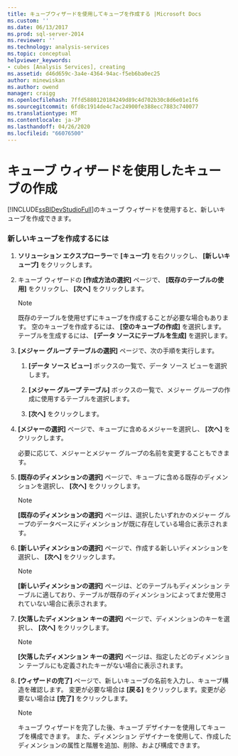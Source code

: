 ```yaml
---
title: キューブウィザードを使用してキューブを作成する |Microsoft Docs
ms.custom: ''
ms.date: 06/13/2017
ms.prod: sql-server-2014
ms.reviewer: ''
ms.technology: analysis-services
ms.topic: conceptual
helpviewer_keywords:
- cubes [Analysis Services], creating
ms.assetid: d46d659c-3a4e-4364-94ac-f5eb6ba0ec25
author: minewiskan
ms.author: owend
manager: craigg
ms.openlocfilehash: 7ffd5880120184249d89c4d702b30c8d6e01e1f6
ms.sourcegitcommit: 6fd8c1914de4c7ac24900fe388ecc7883c740077
ms.translationtype: MT
ms.contentlocale: ja-JP
ms.lasthandoff: 04/26/2020
ms.locfileid: "66076500"
---
```

# <a name="create-a-cube-using-the-cube-wizard"></a>キューブ ウィザードを使用したキューブの作成
  [!INCLUDE[ssBIDevStudioFull](../../includes/ssbidevstudiofull-md.md)]のキューブ ウィザードを使用すると、新しいキューブを作成できます。  
  
### <a name="to-create-a-new-cube"></a>新しいキューブを作成するには  
  
1.  **ソリューション エクスプローラー**で **[キューブ]** を右クリックし、 **[新しいキューブ]** をクリックします。  
  
2.  キューブ ウィザードの **[作成方法の選択]** ページで、 **[既存のテーブルの使用]** をクリックし、 **[次へ]** をクリックします。  
  
    > [!NOTE]  
    >  既存のテーブルを使用せずにキューブを作成することが必要な場合もあります。 空のキューブを作成するには、 **[空のキューブの作成]** を選択します。 テーブルを生成するには、 **[データ ソースにテーブルを生成]** を選択します。  
  
3.  **[メジャー グループ テーブルの選択]** ページで、次の手順を実行します。  
  
    1.  **[データ ソース ビュー]** ボックスの一覧で、データ ソース ビューを選択します。  
  
    2.  **[メジャー グループ テーブル]** ボックスの一覧で、メジャー グループの作成に使用するテーブルを選択します。  
  
    3.  **[次へ]** をクリックします。  
  
4.  **[メジャーの選択]** ページで、キューブに含めるメジャーを選択し、 **[次へ]** をクリックします。  
  
     必要に応じて、メジャーとメジャー グループの名前を変更することもできます。  
  
5.  **[既存のディメンションの選択]** ページで、キューブに含める既存のディメンションを選択し、 **[次へ]** をクリックします。  
  
    > [!NOTE]  
    >  **[既存のディメンションの選択]** ページは、選択したいずれかのメジャー グループのデータベースにディメンションが既に存在している場合に表示されます。  
  
6.  **[新しいディメンションの選択]** ページで、作成する新しいディメンションを選択し、 **[次へ]** をクリックします。  
  
    > [!NOTE]  
    >  **[新しいディメンションの選択]** ページは、どのテーブルもディメンション テーブルに適しており、テーブルが既存のディメンションによってまだ使用されていない場合に表示されます。  
  
7.  **[欠落したディメンション キーの選択]** ページで、ディメンションのキーを選択し、 **[次へ]** をクリックします。  
  
    > [!NOTE]  
    >  **[欠落したディメンション キーの選択]** ページは、指定したどのディメンション テーブルにも定義されたキーがない場合に表示されます。  
  
8.  **[ウィザードの完了]** ページで、新しいキューブの名前を入力し、キューブ構造を確認します。 変更が必要な場合は **[戻る]** をクリックします。変更が必要ない場合は **[完了]** をクリックします。  
  
    > [!NOTE]  
    >  キューブ ウィザードを完了した後、キューブ デザイナーを使用してキューブを構成できます。 また、ディメンション デザイナーを使用して、作成したディメンションの属性と階層を追加、削除、および構成できます。  
  
  
